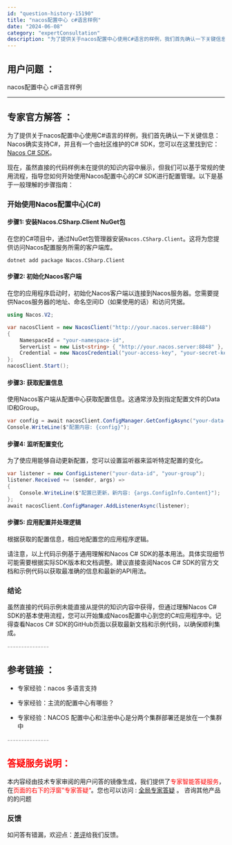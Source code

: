 ```yaml
---
id: "question-history-15190"
title: "nacos配置中心 c#语言样例"
date: "2024-06-08"
category: "expertConsultation"
description: "为了提供关于nacos配置中心使用C#语言的样例，我们首先确认一下关键信息：Nacos确实支持C#，并且有一个由社区维护的C# SDK，您可以在这里找到它：[Nacos C# SDK](https://github.com/nacos-group/nacos-sdk-csharp)。现在，虽然直接的"
---
```


## 用户问题 ： 
 nacos配置中心 c#语言样例  

---------------
## 专家官方解答 ：

为了提供关于nacos配置中心使用C#语言的样例，我们首先确认一下关键信息：Nacos确实支持C#，并且有一个由社区维护的C# SDK，您可以在这里找到它：[Nacos C# SDK](https://github.com/nacos-group/nacos-sdk-csharp)。

现在，虽然直接的代码样例未在提供的知识内容中展示，但我们可以基于常规的使用流程，指导您如何开始使用Nacos配置中心的C# SDK进行配置管理。以下是基于一般理解的步骤指南：

### 开始使用Nacos配置中心(C#)

#### 步骤1: 安装Nacos.CSharp.Client NuGet包
在您的C#项目中，通过NuGet包管理器安装`Nacos.CSharp.Client`。这将为您提供访问Nacos配置服务所需的客户端库。

```shell
dotnet add package Nacos.CSharp.Client
```

#### 步骤2: 初始化Nacos客户端
在您的应用程序启动时，初始化Nacos客户端以连接到Nacos服务器。您需要提供Nacos服务器的地址、命名空间ID（如果使用的话）和访问凭据。

```csharp
using Nacos.V2;

var nacosClient = new NacosClient("http://your.nacos.server:8848")
{
    NamespaceId = "your-namespace-id",
    ServerList = new List<string> { "http://your.nacos.server:8848" },
    Credential = new NacosCredential("your-access-key", "your-secret-key"),
};
nacosClient.Start();
```

#### 步骤3: 获取配置信息
使用Nacos客户端从配置中心获取配置信息。这通常涉及到指定配置文件的Data ID和Group。

```csharp
var config = await nacosClient.ConfigManager.GetConfigAsync("your-data-id", "your-group", 5000);
Console.WriteLine($"配置内容: {config}");
```

#### 步骤4: 监听配置变化
为了使应用能够自动更新配置，您可以设置监听器来监听特定配置的变化。

```csharp
var listener = new ConfigListener("your-data-id", "your-group");
listener.Received += (sender, args) =>
{
    Console.WriteLine($"配置已更新，新内容: {args.ConfigInfo.Content}");
};
await nacosClient.ConfigManager.AddListenerAsync(listener);
```

#### 步骤5: 应用配置并处理逻辑
根据获取的配置信息，相应地配置您的应用程序逻辑。

请注意，以上代码示例基于通用理解和Nacos C# SDK的基本用法。具体实现细节可能需要根据实际SDK版本和文档调整。建议直接查阅Nacos C# SDK的官方文档和示例代码以获取最准确的信息和最新的API用法。

### 结论
虽然直接的代码示例未能直接从提供的知识内容中获得，但通过理解Nacos C# SDK的基本使用流程，您可以开始集成Nacos配置中心到您的C#应用程序中。记得查看Nacos C# SDK的GitHub页面以获取最新文档和示例代码，以确保顺利集成。


<font color="#949494">---------------</font> 


## 参考链接 ：

* 专家经验：nacos 多语言支持 
 
 * 专家经验：主流的配置中心有哪些？ 
 
 * 专家经验：NACOS 配置中心和注册中心是分两个集群部署还是放在一个集群中 


 <font color="#949494">---------------</font> 
 


## <font color="#FF0000">答疑服务说明：</font> 

本内容经由技术专家审阅的用户问答的镜像生成，我们提供了<font color="#FF0000">专家智能答疑服务</font>，在<font color="#FF0000">页面的右下的浮窗”专家答疑“</font>。您也可以访问 : [全局专家答疑](https://answer.opensource.alibaba.com/docs/intro) 。 咨询其他产品的的问题

### 反馈
如问答有错漏，欢迎点：[差评](https://ai.nacos.io/user/feedbackByEnhancerGradePOJOID?enhancerGradePOJOId=15210)给我们反馈。
